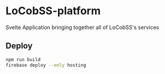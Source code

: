# LoCobSS-platform
Svelte Application bringing together all of LoCobSS's services

## Deploy
```bash
npm run build
firebase deploy --only hosting
```